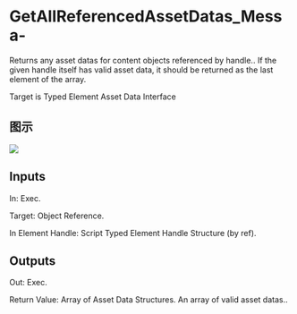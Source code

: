 # GetAllReferencedAssetDatas_Messa-

Returns any asset datas for content objects referenced by handle.. If the given handle itself has valid asset data, it should be returned as the last element of the array.

Target is Typed Element Asset Data Interface

## 图示

![]($-20221218-21172932.png)

## Inputs

In: Exec.

Target: Object Reference.

In Element Handle: Script Typed Element Handle Structure (by ref).  

## Outputs

Out: Exec.

Return Value: Array of Asset Data Structures. An array of valid asset datas..

